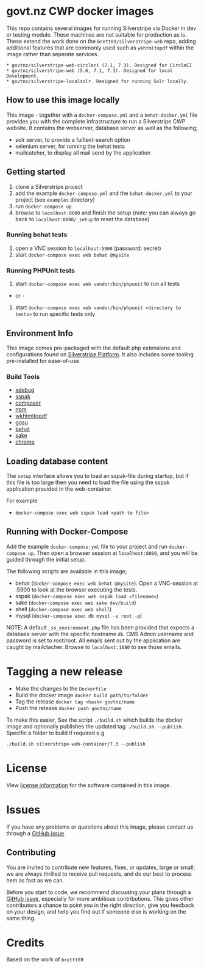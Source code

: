 # govt.nz CWP docker images

This repo contains several images for running Silverstripe via Docker in dev or
testing module. These machines are not suitable for production as is. These
extend the work done on the `brett89/silverstripe-web` repo, adding additional
features that are commonly used such as `wkhtmltopdf` within the image rather
than seperate services.

	* govtnz/silverstripe-web-circleci (7.1, 7.3). Designed for CircleCI
	* govtnz/silverstripe-web (5.6, 7.1, 7.3). Designed for local Development.
	* govtnz/silverstripe-localsolr. Designed for running Solr locally.

## How to use this image locally

This image - together with a `docker-compose.yml` and a `behat-docker.yml` file
provides you with the complete infrastructure to run a Silverstripe CWP
website. It contains the webserver, database server as well as the following;

- solr server, to provide a fulltext-search option
- selenium server, for running the behat tests
- mailcatcher, to display all mail send by the application

## Getting started

1. clone a Silverstripe project
2. add the example `docker-compose.yml` and the `behat-docker.yml` to your
project (see `examples` directory)
3. run `docker-compose up`
4. browse to `localhost:8000` and finish the setup (note: you can always go
back to `localhost:8000/_setup` to reset the database)

### Running behat tests

1. open a VNC session to `localhost:5900` (password: secret)
2. start `docker-compose exec web behat @mysite`

### Running PHPUnit tests

1. start `docker-compose exec web vendor/bin/phpunit` to run all tests
- or -
1. start `docker-compose exec web vendor/bin/phpunit <directory to tests>` to
run specific tests only


## Environment Info

This image comes pre-packaged with the default php extensions and
configurations found on
[Silverstripe Platform](https://platform.silverstripe.com). It also includes
some tooling pre-installed for ease-of-use.

### Build Tools

- [xdebug](https://xdebug.org/)
- [sspak](https://github.com/silverstripe/sspak)
- [composer](https://getcomposer.org/)
- [npm](https://www.npmjs.com/)
- [wkhtmltopdf](https://wkhtmltopdf.org/)
- [gosu](https://github.com/tianon/gosu)
- [behat](http://behat.org/)
- [sake](https://docs.silverstripe.org/en/4/developer_guides/cli/)
- [chrome](https://github.com/SeleniumHQ/docker-selenium)

## Loading database content

The `setup` interface allows you to load an sspak-file during startup, but if
this file is too large then you need to load the file using the sspak
application provided in the web-container.

For example:
- `docker-compose exec web sspak load <path to file>`

## Running with Docker-Compose

Add the example `docker-compose.yml` file to your project and run
`docker-compose up`. Then open a browser session at `localhost:8000`, and you
will be guided through the initial setup.

The following scripts are available in this image;
- behat (`docker-compose exec web behat @mysite`). Open a VNC-session at :5900
to look at the browser executing the tests.
- sspak (`docker-compose exec web sspak load <filename>`)
- sake (`docker-compose exec web sake dev/build`)
- shell (`docker-compose exec web shell`)
- mysql (`docker-compose exec db mysql -u root -p`)

NOTE: A default `_ss_environment.php` file has been provided that expects a
database server with the specific hostname `db`. CMS Admin username and
password is set to root/root. All emails sent out by the application are caught
by mailctacher. Browse to `localhost:1080` to see those emails.

# Tagging a new release

* Make the changes to the `Dockerfile`
* Build the docker image `docker build path/to/folder`
* Tag the release `docker tag <hash> govtnz/name`
* Push the release `docker push govtnz/name`

To make this easier, See the script `./build.sh` which builds the docker image
and optionally publishes the updated tag `./build.sh --publish`. Specific a
folder to build if required e.g

	./build.sh silverstripe-web-container/7.3 --publish

# License

View [license information](http://php.net/license/) for the software contained
in this image.

# Issues

If you have any problems or questions about this image, please contact us
through a [GitHub issue](https://github.com/govtnz/silverstripe-php/issues).

## Contributing

You are invited to contribute new features, fixes, or updates, large or small;
we are always thrilled to receive pull requests, and do our best to process
hem as fast as we can.

Before you start to code, we recommend discussing your plans through a
[GitHub issue](https://github.com/govtnz/silverstripe-php/issues), especially
for more ambitious contributions. This gives other contributors a chance to
point you in the right direction, give you feedback on your design, and help
you find out if someone else is working on the same thing.

# Credits

Based on the work of `brettt89`
